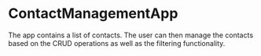 # ContactManagementApp
The app contains a list of contacts. The user can then manage the contacts based on the CRUD operations as well as the filtering functionality.
